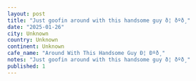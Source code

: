```yaml
---
layout: post
title: "Just goofin around with this handsome guy ð¦ ðºð¸"
date: "2025-01-26"
city: Unknown
country: Unknown
continent: Unknown
cafe_name: "Around With This Handsome Guy Ð¦ Ðºð¸"
notes: "Just goofin around with this handsome guy ð¦ ðºð¸"
published: 1
---
```

